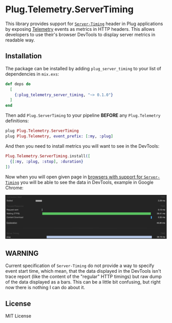 # Plug.Telemetry.ServerTiming

This library provides support for [`Server-Timing`][st] header in Plug
applications by exposing [Telemetry][tm] events as metrics in HTTP headers. This
allows developers to use their's browser DevTools to display server metrics in
readable way.

## Installation

The package can be installed by adding `plug_server_timing` to your list of
dependencies in `mix.exs`:

```elixir
def deps do
  [
    {:plug_telemetry_server_timing, "~> 0.1.0"}
  ]
end
```

Then add `Plug.ServerTiming` to your pipeline **BEFORE** any `Plug.Telemetry`
definitions:

```elixir
plug Plug.Telemetry.ServerTiming
plug Plug.Telemetry, event_prefix: [:my, :plug]
```

And then you need to install metrics you will want to see in the DevTools:

```elixir
Plug.Telemetry.ServerTiming.install([
  {[:my, :plug, :stop], :duration}
])
```

Now when you will open given page in [browsers with support for
`Server-Timing`][caniuse] you will be able to see the data in DevTools, example
in Google Chrome:

![](assets/example.png)

## WARNING

Current specification of `Server-Timing` do not provide a way to specify event
start time, which mean, that the data displayed in the DevTools isn't trace
report (like the content of the "regular" HTTP timings) but raw dump of the data
displayed as a bars. This can be a little bit confusing, but right now there is
nothing I can do about it.

## License

MIT License

[caniuse]: https://caniuse.com/#feat=server-timing
[st]: https://w3c.github.io/server-timing/#the-server-timing-header-field
[tm]: https://github.com/beam-telemetry/telemetry
